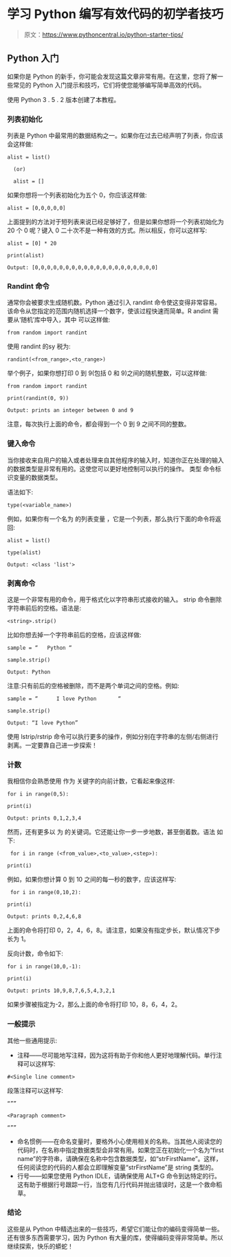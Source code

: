 # 学习 Python 编写有效代码的初学者技巧

> 原文：<https://www.pythoncentral.io/python-starter-tips/>

## **Python 入门**

如果你是 Python 的新手，你可能会发现这篇文章非常有用。在这里，您将了解一些常见的 Python 入门提示和技巧，它们将使您能够编写简单高效的代码。

使用 Python 3 . 5 . 2 版本创建了本教程。

### **列表初始化**

列表是 Python 中最常用的数据结构之一。如果你在过去已经声明了列表，你应该会这样做:

```
alist = list()

  (or) 

  alist = []
```

如果你想将一个列表初始化为五个 0，你应该这样做:

```
alist = [0,0,0,0,0]
```

上面提到的方法对于短列表来说已经足够好了，但是如果你想将一个列表初始化为 20 个 0 呢？键入 0 二十次不是一种有效的方式。所以相反，你可以这样写:

```
alist = [0] * 20

print(alist)

Output: [0,0,0,0,0,0,0,0,0,0,0,0,0,0,0,0,0,0,0,0]
```

### **Randint 命令**

通常你会被要求生成随机数。Python 通过引入 randint 命令使这变得非常容易。该命令从您指定的范围内随机选择一个数字，使该过程快速而简单。R andint 需要从‘随机’库中导入，其中 可以这样做:

```
from random import randint 
```

使用 randint 的sy 税为:

```
randint(<from_range>,<to_range>)
```

举个例子，如果你想打印 0 到 9(包括 0 和 9)之间的随机整数，可以这样做:

```
from random import randint 

print(randint(0, 9))

Output: prints an integer between 0 and 9
```

注意，每次执行上面的命令，都会得到一个 0 到 9 之间不同的整数。

### **键入命令**

当你接收来自用户的输入或者处理来自其他程序的输入时，知道你正在处理的输入的数据类型是非常有用的。这使您可以更好地控制可以执行的操作。 类型 命令标识变量的数据类型。

语法如下:

```
type(<variable_name>)
```

例如，如果你有一个名为 的列表变量 ，它是一个列表，那么执行下面的命令将返回:

```
alist = list()

type(alist)

Output: <class 'list'>
```

### **剥离命令**

这是一个非常有用的命令，用于格式化以字符串形式接收的输入。 strip 命令删除字符串前后的空格。语法是:

```
<string>.strip()
```

比如你想去掉一个字符串前后的空格，应该这样做:

```
sample = “   Python “

sample.strip()

Output: Python
```

注意:只有前后的空格被删除，而不是两个单词之间的空格。例如:

```
sample = “      I love Python       “

sample.strip()

Output: “I love Python” 
```

使用 lstrip/rstrip 命令可以执行更多的操作，例如分别在字符串的左侧/右侧进行剥离。一定要靠自己进一步探索！

### **计数**

我相信你会熟悉使用 作为 关键字的向前计数，它看起来像这样:

```
for i in range(0,5):

print(i)

Output: prints 0,1,2,3,4
```

然而，还有更多以 为 的关键词。它还能让你一步一步地数，甚至倒着数。语法 如下:

```
 for i in range (<from_value>,<to_value>,<step>):

print(i)
```

例如，如果你想计算 0 到 10 之间的每一秒的数字，应该这样写:

```
 for i in range(0,10,2):

print(i)

Output: prints 0,2,4,6,8
```

上面的命令将打印 0，2，4，6，8。请注意，如果没有指定步长，默认情况下步长为 1。

反向计数，命令如下:

```
for i in range(10,0,-1):

print(i)

Output: prints 10,9,8,7,6,5,4,3,2,1
```

如果步骤被指定为-2，那么上面的命令将打印 10，8，6，4，2。

### **一般提示**

其他一些通用提示:

*   注释——尽可能地写注释，因为这将有助于你和他人更好地理解代码。单行注释可以这样写:

```
#<Single line comment>
```

段落注释可以这样写:

```
“”” 

<Paragraph comment>

“””
```

*   命名惯例——在命名变量时，要格外小心使用相关的名称。当其他人阅读您的代码时，在名称中指定数据类型会非常有用。如果您正在初始化一个名为“first name”的字符串，请确保在名称中包含数据类型，如“strFirstName”。这样，任何阅读您的代码的人都会立即理解变量“strFirstName”是 string 类型的。
*   行号——如果您使用 Python IDLE，请确保使用 ALT+G 命令到达特定的行。这有助于根据行号跟踪一行，当您有几行代码并抛出错误时，这是一个救命稻草。

### **结论**

这些是从 Python 中精选出来的一些技巧，希望它们能让你的编码变得简单一些。还有很多东西需要学习，因为 Python 有大量的库，使得编码变得非常简单。所以继续探索，快乐的蟒蛇！